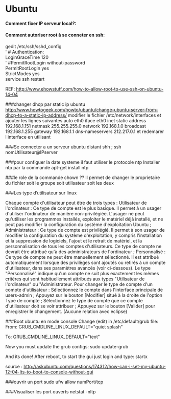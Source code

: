 # Ubuntu

#### Comment fixer IP serveur local?:

#### Comment autoriser root à se conneter en ssh:    
gedit /etc/ssh/sshd_config   
' # Authentication:   
LoginGraceTime 120    
' #PermitRootLogin without-password   
PermitRootLogin yes   
StrictModes yes   
service ssh restart   

REF:  http://www.ehowstuff.com/how-to-allow-root-to-use-ssh-on-ubuntu-14-04   

###changer dhcp par static ip ubuntu
http://www.howtogeek.com/howto/ubuntu/change-ubuntu-server-from-dhcp-to-a-static-ip-address/
modifier le fichier /etc/network/interfaces et ajouter les lignes suivantes
auto eth0
iface eth0 inet static
        address 192.168.1.151
        netmask 255.255.255.0
        network 192.168.1.0
        broadcast 192.168.1.255
        gateway 192.168.1.1
            dns-nameservers 212.217.0.1
et redemarer l interface en utilisant 

###Se connecter a un serveur ubuntu distant shh ;
  ssh nomUtilisateur@IPserver

###pour configuer la date systeme il faut utiliser le protocole ntp
Installer ntp par la commande
apt-get install ntp

###le role de la commande chown ??
Il permet de changer le proprietaire du fichier soit le groupe soit utilisateur soit les deux

###Les type d’utilisateur sur linux

Chaque compte d'utilisateur peut être de trois types :
Utilisateur de l'ordinateur : Ce type de compte est le plus basique. Il permet à un usager d'utiliser l'ordinateur de manière non-privilégiée. L'usager ne peut qu'utiliser les programmes installés, exploiter le matériel déjà installé, et ne peut pas modifier la configuration du système d'exploitation Ubuntu ;
Administrateur : Ce type de compte est privilégié. Il permet à son usager de modifier la configuration du système d'exploitation, y compris l'installation et la suppression de logiciels, l'ajout et le retrait de matériel, et la personnalisation de tous les comptes d'utilisateurs. Ce type de compte ne devrait être attribué qu'à des administrateurs de l'ordinateur ;
Personnalisé : Ce type de compte ne peut être manuellement sélectionné. Il est attribué automatiquement lorsque des privilèges sont ajoutés ou retirés à un compte d'utilisateur, dans ses paramètres avancés (voir ci-dessous). Le type "Personnalisé" indique qu'un compte ne suit plus exactement les mêmes critères qui sont habituellement attribués aux types "Utilisateur de l'ordinateur" ou "Administrateur.
Pour changer le type de compte d'un compte d'utilisateur :
Sélectionnez le compte dans l'interface principale de users-admin ;
Appuyez sur le bouton [Modifier] situé à la droite de l'option Type de compte ;
Sélectionnez le type de compte que ce compte d'utilisateur doit se voir attribuer ;
Appuyez sur le bouton [Valider] pour enregistrer le changement.
(Aucune relation avec eclipse)

###Boot ubuntu en mode console
Change (edit) in /etc/default/grub file:
From:
GRUB_CMDLINE_LINUX_DEFAULT="quiet splash"

To:
GRUB_CMDLINE_LINUX_DEFAULT="text"

Now you must update the grub configs:
sudo update-grub

And its done! After reboot, to start the gui just login and type:
startx

source : http://askubuntu.com/questions/174312/how-can-i-set-my-ubuntu-12-04-lts-to-boot-to-console-without-gui

###ouvrir un port 
sudo ufw allow numPort/tcp

###Visualiser les port ouverts
netstat -nltp
